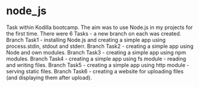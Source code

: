 # node_js
Task within Kodilla bootcamp. The aim was to use Node.js in my projects for the first time.
There were 6 Tasks - a new branch on each was created. 
Branch Task1 - installing Node.js and creating a simple app using process.stdin, stdout and stderr. 
Branch Task2 - creating a simple app using Node and own modules. 
Branch Task3 - creating a simple app using npm modules. 
Branch Task4 - creating a simple app using fs module - reading and writing files. 
Branch Task5 - creating a simple app using http module - serving static files. 
Branch Task6 - creating a website for uploading files (and displaying them after upload). 
